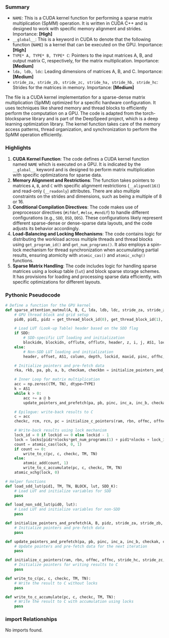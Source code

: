 

### Summary



* `NAME`: This is a CUDA kernel function for performing a sparse matrix multiplication (SpMM) operation. It is written in CUDA C++ and is designed to work with specific memory alignment and strides. Importance: **[High]**
* `__global__`: This is a keyword in CUDA to denote that the following function (`NAME`) is a kernel that can be executed on the GPU. Importance: **[High]**
* `TYPE* A, TYPE* B, TYPE* C`: Pointers to the input matrices A, B, and output matrix C, respectively, for the matrix multiplication. Importance: **[Medium]**
* `lda, ldb, ldc`: Leading dimensions of matrices A, B, and C. Importance: **[Medium]**
* `stride_za, stride_zb, stride_zc, stride_ha, stride_hb, stride_hc`: Strides for the matrices in memory. Importance: **[Medium]** 

The file is a CUDA kernel implementation for a sparse-dense matrix multiplication (SpMM) optimized for a specific hardware configuration. It uses techniques like shared memory and thread blocks to efficiently perform the computation on a GPU. The code is adapted from the torch-blocksparse library and is part of the DeepSpeed project, which is a deep learning optimization library. The kernel function takes care of the memory access patterns, thread organization, and synchronization to perform the SpMM operation efficiently.

### Highlights



1. **CUDA Kernel Function**: The code defines a CUDA kernel function named `NAME` which is executed on a GPU. It is indicated by the `__global__` keyword and is designed to perform matrix multiplication with specific optimizations for sparse data.
2. **Memory Alignment and Restrictions**: The function takes pointers to matrices `A`, `B`, and `C` with specific alignment restrictions (`__aligned(16)`) and read-only (`__readonly`) attributes. There are also multiple constraints on the strides and dimensions, such as being a multiple of 8 or 16.
3. **Conditional Compilation Directives**: The code makes use of preprocessor directives (`#ifdef`, `#else`, `#endif`) to handle different configurations (e.g., `SDD`, `DSD`, `DDS`). These configurations likely represent different sparse-dense or dense-sparse data layouts, and the code adjusts its behavior accordingly.
4. **Load-Balancing and Locking Mechanisms**: The code contains logic for distributing the workload across multiple threads and thread blocks using `get_program_id()` and `get_num_programs()`. It also employs a spin-lock mechanism for thread synchronization when accumulating partial results, ensuring atomicity with `atomic_cas()` and `atomic_xchg()` functions.
5. **Sparse Matrix Handling**: The code includes logic for handling sparse matrices using a lookup table (`lut`) and block sparse storage schemes. It has provisions for loading and processing sparse data efficiently, with specific optimizations for different layouts.

### Pythonic Pseudocode

```python
# Define a function for the GPU kernel
def sparse_attention_matmul(A, B, C, lda, ldb, ldc, stride_za, stride_zb, stride_zc, stride_ha, stride_hb, stride_hc, DS0, DS1, SDD_K, SDD_off_width, lut, locks, nlocks):
    # GPU thread block and grid setup
    pid0, pid1, pidz = get_thread_block_id(0), get_thread_block_id(1), get_thread_block_id(2)

    # Load LUT (Look-up Table) header based on the SDD flag
    if SDD:
        # SDD-specific LUT loading and initialization
        blockidm, blockidn, offlutm, offlutn, header, z, i, j, AS1, lockid, offka, offkb, offmc, offnc, offpa, offpb, maxid, offhc, offha, offhb, ram, rbn = load_sdd_lut(pid1, TM, TN, BLOCK, lut, SDD_K)
    else:
        # Non-SDD LUT loading and initialization
        header, offset, AS1, column, depth, lockid, maxid, pinc, offhc, offha, offhb, ram, rbn = load_non_sdd_lut(pid0, lut)

    # Initialize pointers and pre-fetch data
    rka, rkb, pa, pb, a, b, checkam, checkbn = initialize_pointers_and_prefetch(A, B, pidz, stride_za, stride_zb, stride_ha, stride_hb, STRIDE_AM, STRIDE_AK, STRIDE_BN, STRIDE_BK, ram, rbn, checkam, checkbn)

    # Inner Loop for matrix multiplication
    acc = np.zeros((TM, TN), dtype=TYPE)
    k = AS1
    while k > 0:
        acc += a @ b
        update_pointers_and_prefetch(pa, pb, pinc, inc_a, inc_b, checkak, checkbk, a, b, k, TM, TK, STRIDE_AK, STRIDE_BK)

    # Epilogue: write-back results to C
    c = acc
    checkc, rcm, rcn, pc = initialize_c_pointers(ram, rbn, offmc, offnc, stride_hc, stride_zc, rcm, rcn, TM, TN, SDD)

    # Write-back results using lock mechanism
    lock_id = 0 if lockid == 0 else lockid - 1
    lock = locks[pidz*nlocks*get_num_programs(1) + pid1*nlocks + lock_id]
    count = atomic_cas(lock, 0, 1)
    if count == 0:
        write_to_c(pc, c, checkc, TM, TN)
    else:
        atomic_add(count, 1)
        write_to_c_accumulate(pc, c, checkc, TM, TN)
    atomic_xchg(lock, 0)

# Helper functions
def load_sdd_lut(pid1, TM, TN, BLOCK, lut, SDD_K):
    # Load LUT and initialize variables for SDD
    pass

def load_non_sdd_lut(pid0, lut):
    # Load LUT and initialize variables for non-SDD
    pass

def initialize_pointers_and_prefetch(A, B, pidz, stride_za, stride_zb, stride_ha, stride_hb, STRIDE_AM, STRIDE_AK, STRIDE_BN, STRIDE_BK, ram, rbn, checkam, checkbn):
    # Initialize pointers and pre-fetch data
    pass

def update_pointers_and_prefetch(pa, pb, pinc, inc_a, inc_b, checkak, checkbk, a, b, k, TM, TK, STRIDE_AK, STRIDE_BK):
    # Update pointers and pre-fetch data for the next iteration
    pass

def initialize_c_pointers(ram, rbn, offmc, offnc, stride_hc, stride_zc, rcm, rcn, TM, TN, SDD):
    # Initialize pointers for writing results to C
    pass

def write_to_c(pc, c, checkc, TM, TN):
    # Write the result to C without locks
    pass

def write_to_c_accumulate(pc, c, checkc, TM, TN):
    # Write the result to C with accumulation using locks
    pass
```


### import Relationships

No imports found.